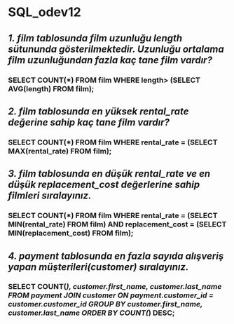 # SQL_odev12
## *1. film tablosunda film uzunluğu length sütununda gösterilmektedir. Uzunluğu ortalama film uzunluğundan fazla kaç tane film vardır?*

### **SELECT COUNT(*) FROM film WHERE length> (SELECT AVG(length) FROM film);**

## *2. film tablosunda en yüksek rental_rate değerine sahip kaç tane film vardır?*

### **SELECT COUNT(*) FROM film WHERE rental_rate = (SELECT MAX(rental_rate) FROM film);**

## *3. film tablosunda en düşük rental_rate ve en düşük replacement_cost değerlerine sahip filmleri sıralayınız.*

### **SELECT COUNT(*) FROM film WHERE rental_rate = (SELECT MIN(rental_rate) FROM film) AND replacement_cost = (SELECT MIN(replacement_cost) FROM film);**

## *4. payment tablosunda en fazla sayıda alışveriş yapan müşterileri(customer) sıralayınız.*

### **SELECT  COUNT(*), customer.first_name, customer.last_name FROM payment JOIN customer ON payment.customer_id = customer.customer_id GROUP BY customer.first_name, customer.last_name ORDER BY COUNT(*) DESC;**



